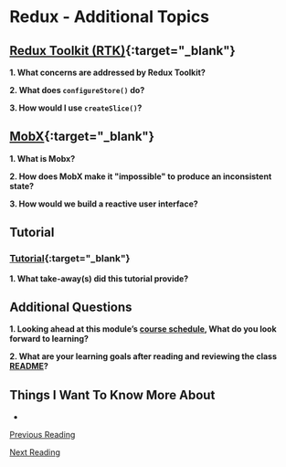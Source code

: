 # Redux - Additional Topics

## [Redux Toolkit (RTK)](https://redux-toolkit.js.org/introduction/getting-started){:target="_blank"}

**1. What concerns are addressed by Redux Toolkit?**

**2. What does `configureStore()` do?**

**3. How would I use `createSlice()`?**

## [MobX](https://mobx.js.org/getting-started.html){:target="_blank"}

**1. What is Mobx?**

**2. How does MobX make it "impossible" to produce an inconsistent state?**

**3. How would we build a reactive user interface?**

## Tutorial

### [Tutorial](https://redux-toolkit.js.org/tutorials/intermediate-tutorial){:target="_blank"}

**1. What take-away(s) did this tutorial provide?**

## Additional Questions

**1. Looking ahead at this module’s [course schedule](https://codefellows.github.io/code-401-javascript-guide/curriculum/#module-7), What do you look forward to learning?**


**2. What are your learning goals after reading and reviewing the class [README](https://codefellows.github.io/code-401-javascript-guide/curriculum/)?**

## Things I Want To Know More About

-

[Previous Reading](./class-38.md)

[Next Reading](./class-41.md)
